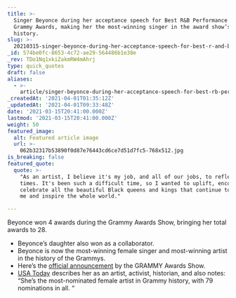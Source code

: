 ```yaml
---
title: >-
  Singer Beyonce during her acceptance speech for Best R&B Performance at the
  Grammy Awards, making her the most-winning singer in the award show’s 63-year
  history.
slug: >-
  20210315-singer-beyonce-during-her-acceptance-speech-for-best-r-and-b-performance-at-the-grammy
_id: 574be0fc-8653-4c72-ae29-564486b1e38e
_rev: TDo1Nq1xkiZakmRW4mAhrj
type: quick_quotes
draft: false
aliases:
  - >-
    article/singer-beyonce-during-her-acceptance-speech-for-best-rb-performance-at-the-grammy-awards-making-her-the-most-winning-singer-in-the-award-shows-63-year-history/
_createdAt: '2021-04-01T01:35:12Z'
_updatedAt: '2021-04-01T09:33:48Z'
date: '2021-03-15T20:41:00.000Z'
lastmod: '2021-03-15T20:41:00.000Z'
weight: 50
featured_image:
  alt: Featured article image
  url: >-
    062b32317b53890f0d87e76443cd6ce7d51d7fc5-768x512.jpg
is_breaking: false
featured_quote:
  quote: >-
    "As an artist, I believe it's my job, and all of our jobs, to reflect the
    times. It's been such a difficult time, so I wanted to uplift, encourage,
    celebrate all the beautiful Black queens and kings that continue to inspire
    me and inspire the whole world."

---
```

Beyonce won 4 awards during the Grammy Awards Show, bringing her total awards to 28.

* Beyonce’s daughter also won as a collaborator.
* Beyonce is now the most-winning female singer and most-winning artist in the history of the Grammys.
* Here’s the [official announcement](https://www.grammy.com/grammys/news/beyonc%C3%A9-record-breaking-best-rb-performance-winner-black-parade-2021-grammys) by the GRAMMY Awards Show.
* [USA Today](https://www.usatoday.com/story/entertainment/music/2021/03/14/beyonce-makes-grammy-awards-history/4670948001/) describes her as an artist, activist, historian, and also notes: “She’s the most-nominated female artist in Grammy history, with 79 nominations in all. “